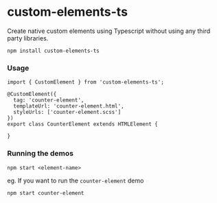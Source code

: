 # custom-elements-ts

Create native custom elements using Typescript without using any third party libraries.

```
npm install custom-elements-ts
```

### Usage

```
import { CustomElement } from 'custom-elements-ts';

@CustomElement({
  tag: 'counter-element',
  templateUrl: 'counter-element.html',
  styleUrls: ['counter-element.scss']
})
export class CounterElement extends HTMLElement {

}
```

### Running the demos

```
npm start <element-name>
```
eg. If you want to run the `counter-element` demo

```
npm start counter-element
```